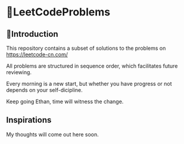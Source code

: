 # 🎈LeetCodeProblems

## 📑Introduction
This repository contains a subset of solutions to the problems on https://leetcode-cn.com/

All problems are structured in sequence order, which facilitates future reviewing.

Every morning is a new start, but whether you have progress or not depends on your self-dicipline.

Keep going Ethan, time will witness the change.

## Inspirations
My thoughts will come out here soon.
